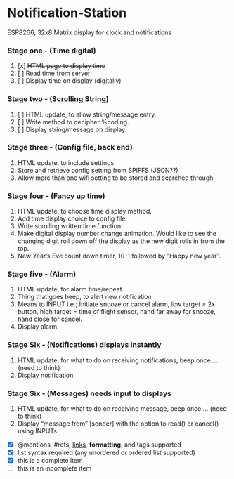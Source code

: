 # Notification-Station
ESP8266, 32x8 Matrix display for clock and notifications

### Stage one - (Time digital)
1. [x] ~~HTML page to display time~~
2. [ ]	Read time from server
3. [ ]	Display time on display (digitally)

### Stage two - (Scrolling String)
1. [ ]	HTML update, to allow string/message entry.
2. [ ]	Write method to decipher %coding.
3. [ ]	Display string/message on display.

### Stage three - (Config file, back end)
1.	HTML update, to include settings
2.	Store and retrieve config setting from SPIFFS (JSON??)
3.	Allow more than one wifi setting to be stored and searched through.

### Stage four - (Fancy up time)
1.	HTML update, to choose time display method.
2.	Add time display choice to config file.
3.	Write scrolling written time function
4.	Make digital display number change animation. Would like to see the changing digit roll down off the display as the new digit rolls in from the top.
5.	New Year’s Eve count down timer, 10-1 followed by “Happy new year”.

### Stage five - (Alarm)
1.	HTML update, for alarm time/repeat.
2.	Thing that goes beep, to alert new notification
3.	Means to INPUT i.e.; Initiate snooze or cancel alarm, low target = 2x button, high target = time of flight sensor, hand far away for snooze, hand close for cancel.
4.	Display alarm

### Stage Six - (Notifications) displays instantly
1.	HTML update, for what to do on receiving notifications, beep once…. (need to think)
2.	Display notification.

### Stage Six - (Messages) needs input to displays
1.	HTML update, for what to do on receiving message, beep once…. (need to think)
2.	Display “message from” [sender] with the option to read() or cancel() using INPUTs

- [x] @mentions, #refs, [links](), **formatting**, and <del>tags</del> supported
- [x] list syntax required (any unordered or ordered list supported)
- [x] this is a complete item
- [ ] this is an incomplete item